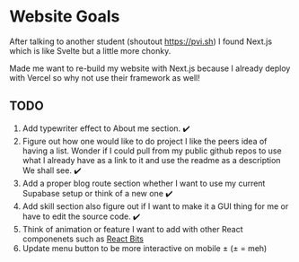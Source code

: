 # Website Goals

After talking to another student (shoutout https://pvi.sh) I found Next.js which is like Svelte but a little more chonky.

Made me want to re-build my website with Next.js because I already deploy with Vercel so why not use their framework as well!

## TODO

1. Add typewriter effect to About me section. ✔️
2. Figure out how one would like to do project I like the peers idea of having a list. Wonder if I could pull from my public github repos to use what I already have as a link to it and use the readme as a description We shall see. ✔️
3. Add a proper blog route section whether I want to use my current Supabase setup or think of a new one ✔️
4. Add skill section also figure out if I want to make it a GUI thing for me or have to edit the source code. ✔️
5. Think of animation or feature I want to add with other React componenets such as [React Bits](https://www.reactbits.dev/text-animations/ascii-text)
6. Update menu button to be more interactive on mobile ± (± = meh)
